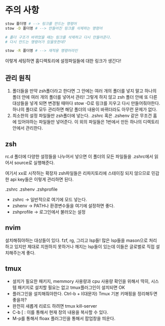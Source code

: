 
# 주의 사항

```bash
stow 폴더명 # --> 링크를 만드는 명령어
stow -D 폴더명 # --> 만들어진 링크를 삭제하는 명령어

# 폴더 구조가 바뀌었을 때는 링크를 삭제하고 다시 만들어준다.
# 다시 만드는 명령어가 있을듯한데?

stow -R 폴더명 # --> 재적용 명령어라인
```

이렇게 세팅하면 홈디렉토리에 설정파일들에 대한 링크가 생긴다!

## 관리 원칙

1. 폴더들을 만약 zsh폴더라고 한다면
    그 안에는 여러 개의 폴더를 넣지 말고
    하나의 폴더 안에 여러 개의 폴더를 넣어서 관리!
    그렇게 하지 않고 zsh 폴더 안에 또 다른 대상들을 넣게 되면
    변경될 때마다 stow -D로 링크를 지우고 다시 만들어줘야한다.
    하나의 폴더로 모두 관리하면 해당 폴더의 내용이 바뀌더라도
    아무런 문제가 없다.
2. 최소한의 설정 파일들만 zsh폴더에 넣는다.
    .zshrc 혹은 .zshenv 같은 무조건 홈에 있어야하는 파일들만 넣어준다.
    이 외의 파일들은 1번에서 만든 하나의 디렉토리 안에서 관리한다.


## zsh

rc.d 폴더에 다양한 설정들을 나누어서 넣으면
이 폴더의 모든 파일들을 .zshrc에서 읽어서 source로 실행해준다.

여기서 xx로 시작하는 확장자 zsh파일들은 리파지토리에 스테이징 되지 않으므로
민감한 api key들은 이렇게 관리하면 된다.

.zshrc .zshenv .zshprofile

- zshrc -> 일반적으로 여기에 모드 넣는다.
- zshenv -> PATH나 환경변수들을 여기에 설정하면 좋다.
- zshprofile -> 로그인에서 불러오는 설정


## nvim

설치해줘야하는 대상들이 있다.
fzf, rg, 그리고 lsp들!
많은 lsp들을 mason으로 처리하고 있지만
제대로 지원하지 못하거나 깨지는 lsp들이 있는데
이들은 글로벌로 직접 설치해주는게 좋다.

## tmux

- 설치가 필요한 패키지, memmory 사용량과 cpu 사용량 확인을 위해서
    딱히, 시스템 패키지로 설치할 필요는 없고 tmux플러그인이 설치되면 OK
- 플러그인을 설치해줘야한다. Ctrl-b + I(대문자)
    Tmux 기본 키매핑을 정리해두면 좋을까?
- 완전히 새롭게 리로드 하려면 tmux kill-server
- C-b [ : 이를 통해서 현재 창의 내용을 복사할 수 있다.
- M-p를 통해서 floax 플러그인을 통해서 팝업창을 띄운다.


